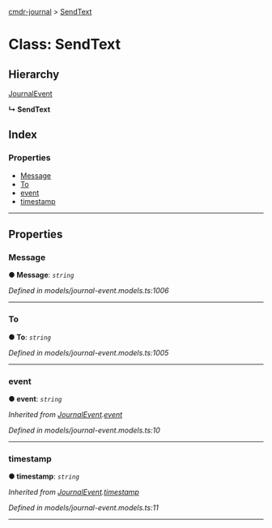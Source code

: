 [cmdr-journal](../README.md) > [SendText](../classes/sendtext.md)



# Class: SendText

## Hierarchy


 [JournalEvent](journalevent.md)

**↳ SendText**







## Index

### Properties

* [Message](sendtext.md#message)
* [To](sendtext.md#to)
* [event](sendtext.md#event)
* [timestamp](sendtext.md#timestamp)



---
## Properties
<a id="message"></a>

###  Message

**●  Message**:  *`string`* 

*Defined in models/journal-event.models.ts:1006*





___

<a id="to"></a>

###  To

**●  To**:  *`string`* 

*Defined in models/journal-event.models.ts:1005*





___

<a id="event"></a>

###  event

**●  event**:  *`string`* 

*Inherited from [JournalEvent](journalevent.md).[event](journalevent.md#event)*

*Defined in models/journal-event.models.ts:10*





___

<a id="timestamp"></a>

###  timestamp

**●  timestamp**:  *`string`* 

*Inherited from [JournalEvent](journalevent.md).[timestamp](journalevent.md#timestamp)*

*Defined in models/journal-event.models.ts:11*





___


